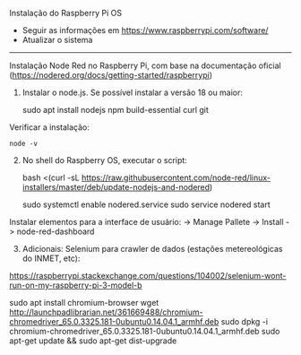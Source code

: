 Instalação do Raspberry Pi OS

- Seguir as informações em https://www.raspberrypi.com/software/
- Atualizar o sistema

----------------------------------------------------------------

Instalação Node Red no Raspberry Pi, com base na documentação oficial (https://nodered.org/docs/getting-started/raspberrypi)

1. Instalar o node.js. Se possível instalar a versão 18 ou maior:

    sudo apt install nodejs npm build-essential curl git

Verificar a instalação:

    node -v

2. No shell do Raspberry OS, executar o script:

    bash <(curl -sL https://raw.githubusercontent.com/node-red/linux-installers/master/deb/update-nodejs-and-nodered)

    sudo systemctl enable nodered.service
    sudo service nodered start

Instalar elementos para a interface de usuário:
-> Manage Pallete -> Install -> node-red-dashboard


3. Adicionais: Selenium para crawler de dados (estações metereológicas do INMET, etc):

https://raspberrypi.stackexchange.com/questions/104002/selenium-wont-run-on-my-raspberry-pi-3-model-b

sudo apt install chromium-browser
wget http://launchpadlibrarian.net/361669488/chromium-chromedriver_65.0.3325.181-0ubuntu0.14.04.1_armhf.deb
sudo dpkg -i chromium-chromedriver_65.0.3325.181-0ubuntu0.14.04.1_armhf.deb
sudo apt-get update && sudo apt-get dist-upgrade
